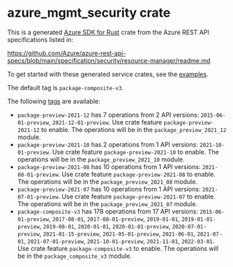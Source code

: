 # azure_mgmt_security crate

This is a generated [Azure SDK for Rust](https://github.com/Azure/azure-sdk-for-rust) crate from the Azure REST API specifications listed in:

https://github.com/Azure/azure-rest-api-specs/blob/main/specification/security/resource-manager/readme.md

To get started with these generated service crates, see the [examples](https://github.com/Azure/azure-sdk-for-rust/blob/main/services/README.md#examples).

The default tag is `package-composite-v3`.

The following [tags](https://github.com/Azure/azure-sdk-for-rust/blob/main/services/tags.md) are available:

- `package-preview-2021-12` has 7 operations from 2 API versions: `2015-06-01-preview`, `2021-12-01-preview`. Use crate feature `package-preview-2021-12` to enable. The operations will be in the `package_preview_2021_12` module.
- `package-preview-2021-10` has 2 operations from 1 API versions: `2021-10-01-preview`. Use crate feature `package-preview-2021-10` to enable. The operations will be in the `package_preview_2021_10` module.
- `package-preview-2021-08` has 10 operations from 1 API versions: `2021-08-01-preview`. Use crate feature `package-preview-2021-08` to enable. The operations will be in the `package_preview_2021_08` module.
- `package-preview-2021-07` has 10 operations from 1 API versions: `2021-07-01-preview`. Use crate feature `package-preview-2021-07` to enable. The operations will be in the `package_preview_2021_07` module.
- `package-composite-v3` has 178 operations from 17 API versions: `2015-06-01-preview`, `2017-08-01`, `2017-08-01-preview`, `2019-01-01`, `2019-01-01-preview`, `2019-08-01`, `2020-01-01`, `2020-01-01-preview`, `2020-07-01-preview`, `2021-01-15-preview`, `2021-05-01-preview`, `2021-06-01`, `2021-07-01`, `2021-07-01-preview`, `2021-10-01-preview`, `2021-11-01`, `2022-03-01`. Use crate feature `package-composite-v3` to enable. The operations will be in the `package_composite_v3` module.